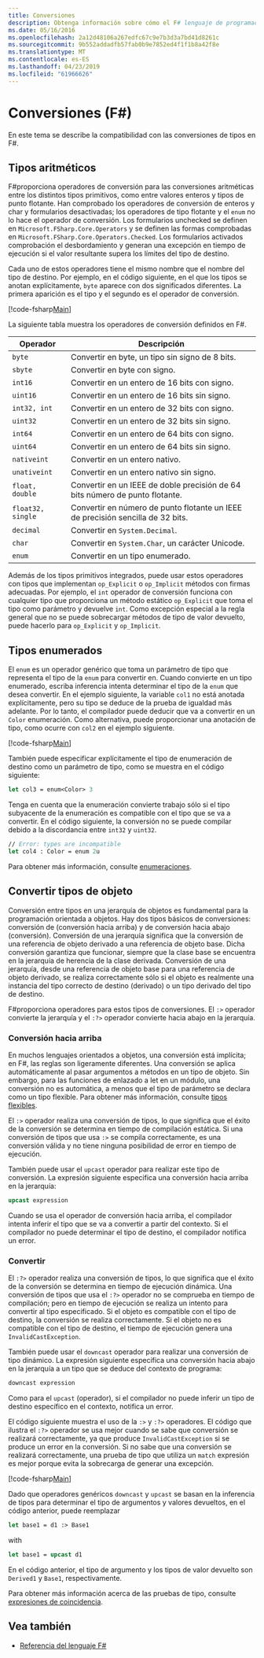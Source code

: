 ```yaml
---
title: Conversiones
description: Obtenga información sobre cómo el F# lenguaje de programación proporciona operadores de conversión para las conversiones aritméticas entre los distintos tipos primitivos.
ms.date: 05/16/2016
ms.openlocfilehash: 2a12d48106a267edfc67c9e7b3d3a7bd41d8261c
ms.sourcegitcommit: 9b552addadfb57fab0b9e7852ed4f1f1b8a42f8e
ms.translationtype: MT
ms.contentlocale: es-ES
ms.lasthandoff: 04/23/2019
ms.locfileid: "61966626"
---
```

# <a name="casting-and-conversions-f"></a>Conversiones (F#)

En este tema se describe la compatibilidad con las conversiones de tipos en F#.

## <a name="arithmetic-types"></a>Tipos aritméticos

F#proporciona operadores de conversión para las conversiones aritméticas entre los distintos tipos primitivos, como entre valores enteros y tipos de punto flotante. Han comprobado los operadores de conversión de enteros y char y formularios desactivadas; los operadores de tipo flotante y el `enum` no lo hace el operador de conversión. Los formularios unchecked se definen en `Microsoft.FSharp.Core.Operators` y se definen las formas comprobadas en `Microsoft.FSharp.Core.Operators.Checked`. Los formularios activados comprobación el desbordamiento y generan una excepción en tiempo de ejecución si el valor resultante supera los límites del tipo de destino.

Cada uno de estos operadores tiene el mismo nombre que el nombre del tipo de destino. Por ejemplo, en el código siguiente, en el que los tipos se anotan explícitamente, `byte` aparece con dos significados diferentes. La primera aparición es el tipo y el segundo es el operador de conversión.

[!code-fsharp[Main](../../../samples/snippets/fsharp/lang-ref-2/snippet4401.fs)]

La siguiente tabla muestra los operadores de conversión definidos en F#.

|Operador|Descripción|
|--------|-----------|
|`byte`|Convertir en byte, un tipo sin signo de 8 bits.|
|`sbyte`|Convertir en byte con signo.|
|`int16`|Convertir en un entero de 16 bits con signo.|
|`uint16`|Convertir en un entero de 16 bits sin signo.|
|`int32, int`|Convertir en un entero de 32 bits con signo.|
|`uint32`|Convertir en un entero de 32 bits sin signo.|
|`int64`|Convertir en un entero de 64 bits con signo.|
|`uint64`|Convertir en un entero de 64 bits sin signo.|
|`nativeint`|Convertir en un entero nativo.|
|`unativeint`|Convertir en un entero nativo sin signo.|
|`float, double`|Convertir en un IEEE de doble precisión de 64 bits número de punto flotante.|
|`float32, single`|Convertir en número de punto flotante un IEEE de precisión sencilla de 32 bits.|
|`decimal`|Convertir en `System.Decimal`.|
|`char`|Convertir en `System.Char`, un carácter Unicode.|
|`enum`|Convertir en un tipo enumerado.|

Además de los tipos primitivos integrados, puede usar estos operadores con tipos que implementan `op_Explicit` o `op_Implicit` métodos con firmas adecuadas. Por ejemplo, el `int` operador de conversión funciona con cualquier tipo que proporciona un método estático `op_Explicit` que toma el tipo como parámetro y devuelve `int`. Como excepción especial a la regla general que no se puede sobrecargar métodos de tipo de valor devuelto, puede hacerlo para `op_Explicit` y `op_Implicit`.

## <a name="enumerated-types"></a>Tipos enumerados

El `enum` es un operador genérico que toma un parámetro de tipo que representa el tipo de la `enum` para convertir en. Cuando convierte en un tipo enumerado, escriba inferencia intenta determinar el tipo de la `enum` que desea convertir. En el ejemplo siguiente, la variable `col1` no está anotada explícitamente, pero su tipo se deduce de la prueba de igualdad más adelante. Por lo tanto, el compilador puede deducir que va a convertir en un `Color` enumeración. Como alternativa, puede proporcionar una anotación de tipo, como ocurre con `col2` en el ejemplo siguiente.

[!code-fsharp[Main](../../../samples/snippets/fsharp/lang-ref-2/snippet4402.fs)]

También puede especificar explícitamente el tipo de enumeración de destino como un parámetro de tipo, como se muestra en el código siguiente:

```fsharp
let col3 = enum<Color> 3
```

Tenga en cuenta que la enumeración convierte trabajo sólo si el tipo subyacente de la enumeración es compatible con el tipo que se va a convertir. En el código siguiente, la conversión no se puede compilar debido a la discordancia entre `int32` y `uint32`.

```fsharp
// Error: types are incompatible
let col4 : Color = enum 2u
```

Para obtener más información, consulte [enumeraciones](enumerations.md).

## <a name="casting-object-types"></a>Convertir tipos de objeto

Conversión entre tipos en una jerarquía de objetos es fundamental para la programación orientada a objetos. Hay dos tipos básicos de conversiones: conversión de (conversión hacia arriba) y de conversión hacia abajo (conversión). Conversión de una jerarquía significa que la conversión de una referencia de objeto derivado a una referencia de objeto base. Dicha conversión garantiza que funcionar, siempre que la clase base se encuentra en la jerarquía de herencia de la clase derivada. Conversión de una jerarquía, desde una referencia de objeto base para una referencia de objeto derivado, se realiza correctamente sólo si el objeto es realmente una instancia del tipo correcto de destino (derivado) o un tipo derivado del tipo de destino.

F#proporciona operadores para estos tipos de conversiones. El `:>` operador convierte la jerarquía y el `:?>` operador convierte hacia abajo en la jerarquía.

### <a name="upcasting"></a>Conversión hacia arriba

En muchos lenguajes orientados a objetos, una conversión está implícita; en F#, las reglas son ligeramente diferentes. Una conversión se aplica automáticamente al pasar argumentos a métodos en un tipo de objeto. Sin embargo, para las funciones de enlazado a let en un módulo, una conversión no es automática, a menos que el tipo de parámetro se declara como un tipo flexible. Para obtener más información, consulte [tipos flexibles](flexible-Types.md).

El `:>` operador realiza una conversión de tipos, lo que significa que el éxito de la conversión se determina en tiempo de compilación estática. Si una conversión de tipos que usa `:>` se compila correctamente, es una conversión válida y no tiene ninguna posibilidad de error en tiempo de ejecución.

También puede usar el `upcast` operador para realizar este tipo de conversión. La expresión siguiente especifica una conversión hacia arriba en la jerarquía:

```fsharp
upcast expression
```

Cuando se usa el operador de conversión hacia arriba, el compilador intenta inferir el tipo que se va a convertir a partir del contexto. Si el compilador no puede determinar el tipo de destino, el compilador notifica un error.

### <a name="downcasting"></a>Convertir

El `:?>` operador realiza una conversión de tipos, lo que significa que el éxito de la conversión se determina en tiempo de ejecución dinámica. Una conversión de tipos que usa el `:?>` operador no se comprueba en tiempo de compilación; pero en tiempo de ejecución se realiza un intento para convertir al tipo especificado. Si el objeto es compatible con el tipo de destino, la conversión se realiza correctamente. Si el objeto no es compatible con el tipo de destino, el tiempo de ejecución genera una `InvalidCastException`.

También puede usar el `downcast` operador para realizar una conversión de tipo dinámico. La expresión siguiente especifica una conversión hacia abajo en la jerarquía a un tipo que se deduce del contexto de programa:

```fsharp
downcast expression
```

Como para el `upcast` (operador), si el compilador no puede inferir un tipo de destino específico en el contexto, notifica un error.

El código siguiente muestra el uso de la `:>` y `:?>` operadores. El código que ilustra el `:?>` operador se usa mejor cuando se sabe que conversión se realizará correctamente, ya que produce `InvalidCastException` si se produce un error en la conversión. Si no sabe que una conversión se realizará correctamente, una prueba de tipo que utiliza un `match` expresión es mejor porque evita la sobrecarga de generar una excepción.

[!code-fsharp[Main](../../../samples/snippets/fsharp/lang-ref-2/snippet4403.fs)]

Dado que operadores genéricos `downcast` y `upcast` se basan en la inferencia de tipos para determinar el tipo de argumentos y valores devueltos, en el código anterior, puede reemplazar

```fsharp
let base1 = d1 :> Base1
```

with

```fsharp
let base1 = upcast d1
```

En el código anterior, el tipo de argumento y los tipos de valor devuelto son `Derived1` y `Base1`, respectivamente.

Para obtener más información acerca de las pruebas de tipo, consulte [expresiones de coincidencia](match-Expressions.md).

## <a name="see-also"></a>Vea también

- [Referencia del lenguaje F#](index.md)
